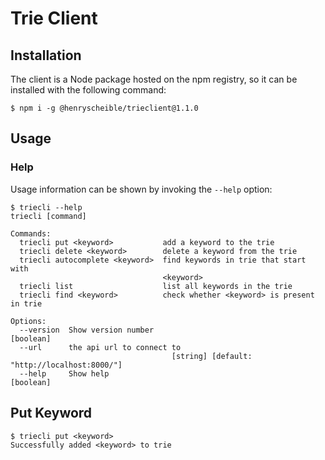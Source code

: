 # Trie Client
## Installation
The client is a Node package hosted on the npm registry, so it can be installed with the following command:
```shell
$ npm i -g @henryscheible/trieclient@1.1.0
```
## Usage
### Help 
Usage information  can be shown by invoking the `--help` option:
```shell
$ triecli --help
triecli [command]

Commands:
  triecli put <keyword>           add a keyword to the trie
  triecli delete <keyword>        delete a keyword from the trie
  triecli autocomplete <keyword>  find keywords in trie that start with
                                  <keyword>
  triecli list                    list all keywords in the trie
  triecli find <keyword>          check whether <keyword> is present in trie

Options:
  --version  Show version number                                       [boolean]
  --url      the api url to connect to
                                    [string] [default: "http://localhost:8000/"]
  --help     Show help                                                 [boolean]
```

## Put Keyword
```shell
$ triecli put <keyword>
Successfully added <keyword> to trie
```